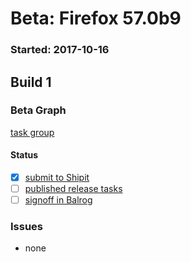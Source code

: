# Beta: Firefox 57.0b9

### Started: 2017-10-16

## Build 1

### Beta Graph
[task group](https://tools.taskcluster.net/push-inspector/#/SO7pdJTfTQ2sDyJdm91AVg)


#### Status
- [x] [submit to Shipit](https://wiki.mozilla.org/Release:Release_Automation_on_Mercurial:Starting_a_Release#Submit_to_Ship_It)
- [ ] [published release tasks](../how-tos/relpro.md#4-publish-release)
- [ ] [signoff in Balrog](../how-tos/relpro.md#3-signoffs)

### Issues
- none
